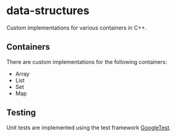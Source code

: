 # data-structures
Custom implementations for various containers in C++.

## Containers
There are custom implementations for the following containers:
- Array
- List
- Set
- Map

## Testing
Unit tests are implemented using the test framework [GoogleTest](https://github.com/google/googletest).